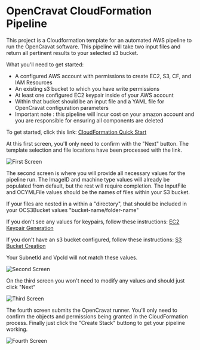 # OpenCravat CloudFormation Pipeline
This project is a Cloudformation template for an automated AWS pipeline to run the OpenCravat software. This pipeline will take two input files and return all pertinent results to your selected s3 bucket.

What you'll need to get started:
- A configured AWS account with permissions to create EC2, S3, CF, and IAM Resources
- An existing s3 bucket to which you have write permissions
- At least one configured EC2 keypair inside of your AWS account
- Within that bucket should be an input file and a YAML file for OpenCravat configuration parameters
- Important note : this pipeline will incur cost on your amazon account and you are responsible for ensuring all components are deleted

To get started, click this link: [CloudFormation Quick Start](https://console.aws.amazon.com/cloudformation/home?region=us-east-1#/stacks/create/template?stackName=OpenCravatRunner-v2&templateURL=http://haplocravat2-testing.s3.amazonaws.com/oc-cf-template.yml)

At this first screen, you'll only need to confirm with the "Next" button. The template selection and file locations have been processed with the link.

![First Screen](https://github.com/hynesgra/OC-cloudform/blob/master/images/FirstScreen.png)

The second screen is where you will provide all necessary values for the pipeline run. The ImageID and machine type values will already be populated from default, but the rest will require completion. The InputFile and OCYMLFile values should be the names of files within your S3 bucket. 

If your files are nested in a within a "directory", that should be included in your OCS3Bucket values  "bucket-name/folder-name" 

If you don't see any values for keypairs, follow these instructions: [EC2 Keypair Generation](https://docs.aws.amazon.com/AWSEC2/latest/UserGuide/ec2-key-pairs.html#having-ec2-create-your-key-pair)

If you don't have an s3 bucket configured, follow these instructions: [S3 Bucket Creation](https://docs.aws.amazon.com/AmazonS3/latest/gsg/CreatingABucket.html)

Your SubnetId and VpcId will not match these values.


![Second Screen](https://github.com/hynesgra/OC-cloudform/blob/master/images/SecondScreen.png)

On the third screen you won't need to modify any values and should just click "Next"

![Third Screen](https://github.com/hynesgra/OC-cloudform/blob/master/images/ThirdScreen.png)

The fourth screen submits the OpenCravat runner. You'll only need to confirm the objects and permissions being granted in the CloudFormation process. Finally just click the "Create Stack" buttong to get your pipeline working.

![Fourth Screen](https://github.com/hynesgra/OC-cloudform/blob/master/images/FourthScreen.png)

